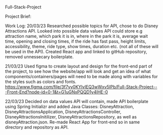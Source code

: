 
Full-Stack-Project

Project Brief:

Work Log:
20/03/23
Researched possible topics for API, chose to do Disney Attractions API. Looked into possible data values API could store e.g attraction name, which park it is in, where in the park it is, average wait time, opening and closing times, if the ride has fast pass, height limits, accessibility, theme, ride type, show times, duration etc. (not all of these will be used in the API). Created React app and linked to gitHub repository, removed unnessecary boilerplate.

21/03/23
Used figma to create layout and design for the front-end part of the project, to see how the website/app will look and get an idea of what components/containers/pages will need to be made along with variables for the styles such as colors and fonts.
https://www.figma.com/file/3f7yy0KYlvIEQ3wWxv5IPb/Full-Stack-Project---Front-End?node-id=0-1&t=G1uGNxPQQD1y4lHE-0

22/03/23
Decided on data values API will contain, made API boilerplate using Spring Initializr and added Java Classes: DisneyAttraction, DisneyAttractionsApplication, DisneyAttractionsController, DisneyAttractionsInitilizer, DisneyAttractionsRepository, as well as disneyAttraction.json.
Re-made React App for front-end so in same directory and repository as API.


